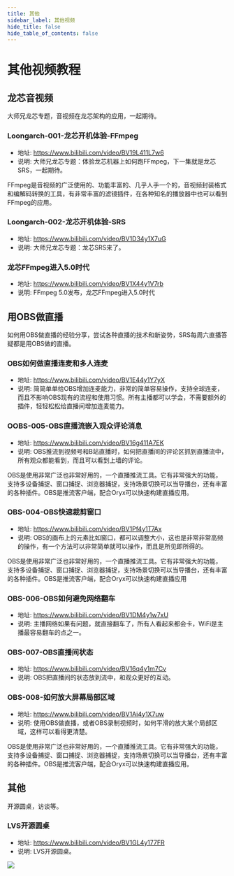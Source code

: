 ```yaml
---
title: 其他
sidebar_label: 其他视频
hide_title: false
hide_table_of_contents: false
---
```


# 其他视频教程

## 龙芯音视频

大师兄龙芯专题，音视频在龙芯架构的应用，一起期待。

### Loongarch-001-龙芯开机体验-FFmpeg
* 地址: https://www.bilibili.com/video/BV19L411L7w6
* 说明: 大师兄龙芯专题：体验龙芯机器上如何跑FFmpeg，下一集就是龙芯SRS，一起期待。

FFmpeg是音视频的广泛使用的、功能丰富的、几乎人手一个的，音视频封装格式和编解码转换的工具，有非常丰富的滤镜插件，在各种知名的播放器中也可以看到FFmpeg的应用。

### Loongarch-002-龙芯开机体验-SRS
* 地址: https://www.bilibili.com/video/BV1D34y1X7uG
* 说明: 大师兄龙芯专题：龙芯SRS来了。

### 龙芯FFmpeg进入5.0时代
* 地址: https://www.bilibili.com/video/BV1X44y1V7rb  
* 说明: FFmpeg 5.0发布，龙芯FFmpeg进入5.0时代 
    

## 用OBS做直播
如何用OBS做直播的经验分享，尝试各种直播的技术和新姿势，SRS每周六直播答疑都是用OBS做的直播。

### OBS如何做直播连麦和多人连麦
* 地址: https://www.bilibili.com/video/BV1E44y1Y7yX
* 说明: 简简单单给OBS增加连麦能力，非常的简单容易操作，支持全球连麦，而且不影响OBS现有的流程和使用习惯。所有主播都可以学会，不需要额外的插件，轻轻松松给直播间增加连麦能力。

### OOBS-005-OBS直播流嵌入观众评论消息
* 地址: https://www.bilibili.com/video/BV16g411A7EK
* 说明: OBS推流到视频号和B站直播时，如何把直播间的评论区抓到直播流中，所有观众都能看到，而且可以看到上墙的评论。

OBS是使用非常广泛也非常好用的，一个直播推流工具。它有非常强大的功能，支持多设备捕捉、窗口捕捉、浏览器捕捉，支持场景切换可以当导播台，还有丰富的各种插件。OBS是推流客户端，配合Oryx可以快速构建直播应用。
      
### OBS-004-OBS快速裁剪窗口
* 地址: https://www.bilibili.com/video/BV1Pf4y1T7Ax
* 说明: OBS的画布上的元素比如窗口，都可以调整大小，这也是非常非常高频的操作，有一个方法可以非常简单就可以操作，而且是所见即所得的。

OBS是使用非常广泛也非常好用的，一个直播推流工具。它有非常强大的功能，支持多设备捕捉、窗口捕捉、浏览器捕捉，支持场景切换可以当导播台，还有丰富的各种插件。OBS是推流客户端，配合Oryx可以快速构建直播应用

### OBS-006-OBS如何避免网络翻车
* 地址: https://www.bilibili.com/video/BV1DM4y1w7xU
* 说明: 主播网络如果有问题，就直接翻车了，所有人看起来都会卡，WiFi是主播最容易翻车的点之一。

### OBS-007-OBS直播间状态
* 地址: https://www.bilibili.com/video/BV16q4y1m7Cv
* 说明: OBS把直播间的状态放到流中，和观众更好的互动。

### OBS-008-如何放大屏幕局部区域
* 地址: https://www.bilibili.com/video/BV1Ai4y1X7uw
* 说明: 使用OBS做直播，或者OBS录制视频时，如何平滑的放大某个局部区域，这样可以看得更清楚。

OBS是使用非常广泛也非常好用的，一个直播推流工具。它有非常强大的功能，支持多设备捕捉、窗口捕捉、浏览器捕捉，支持场景切换可以当导播台，还有丰富的各种插件。OBS是推流客户端，配合Oryx可以快速构建直播应用。      

## 其他

开源圆桌，访谈等。

### LVS开源圆桌
* 地址: https://www.bilibili.com/video/BV1GL4y177FR
* 说明: LVS开源圆桌。

![](https://ossrs.net/gif/v1/sls.gif?site=ossrs.net&path=/lts/tutorial/zh/v7/srs-other)


